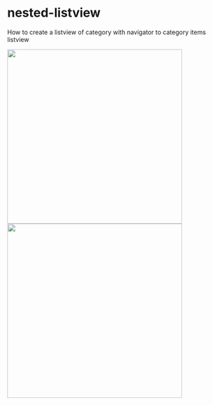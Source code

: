 # nested-listview
How to create a listview of category with navigator to category items listview

<img src="https://user-images.githubusercontent.com/130650039/231711401-773e1a32-0382-4063-8e41-c1782c04c04b.png" height="400">
<img src="https://user-images.githubusercontent.com/130650039/231711442-6d3e11b7-b232-44f5-89fb-7f84978d9d1f.png" height="400">
